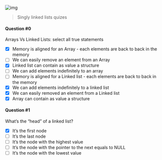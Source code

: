 ![img](https://assets.imaginablefutures.com/media/images/ALX_Logo.max-200x150.png)
> Singly linked lists quizes

#### Question #0
Arrays Vs Linked Lists: select all true statements
* [X] Memory is aligned for an Array - each elements are back to back in the memory
* [ ] We can easily remove an element from an Array
* [X] Linked list can contain as value a structure
* [ ] We can add elements indefinitely to an array
* [ ] Memory is aligned for a Linked list - each elements are back to back in the memory
* [X] We can add elements indefinitely to a linked list
* [X] We can easily removed an element from a Linked list
* [X] Array can contain as value a structure

#### Question #1
What’s the “head” of a linked list?
* [X] It’s the first node
* [ ] It’s the last node
* [ ] It’s the node with the highest value
* [ ] It’s the node with the pointer to the next equals to NULL
* [ ] It’s the node with the lowest value

